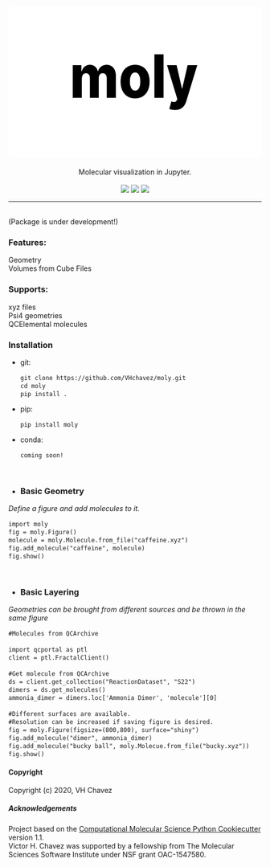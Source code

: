 <p align="center">
<br>
<img src="media/title.png" alt="moly" height=300> <br><br>
Molecular visualization in Jupyter.<br><br>
<a href="https://github.com/vhchavez/moly/actions?query=workflow%3ACI"><img src="https://github.com/vhchavez/moly/workflows/CI/badge.svg?branch=master" /></a>      
<a href="https://lgtm.com/projects/g/VHchavez/moly/context:python"><img src="https://img.shields.io/lgtm/grade/python/g/VHchavez/moly.svg?logo=lgtm&logoWidth=18" /></a>  
<a href="https://opensource.org/licenses/BSD-3-Clause"><img src="https://img.shields.io/badge/License-BSD%203--Clause-blue.svg" /></a>
<br>
</p>

---

<br>
(Package is under development!)


### Features:  
Geometry  
Volumes from Cube Files    

### Supports:
xyz files  
Psi4 geometries  
QCElemental molecules  

### Installation 
* git:
    ```
    git clone https://github.com/VHchavez/moly.git
    cd moly
    pip install .
     ```
* pip:
    ```
    pip install moly
     ```
* conda:
    ```
    coming soon!
    ```
      
<br>

 
* ### Basic Geometry
*Define a figure and add molecules to it.*
 
 ```
 import moly
 fig = moly.Figure()
 molecule = moly.Molecule.from_file("caffeine.xyz")
 fig.add_molecule("caffeine", molecule)
 fig.show()
 ```
 
<br>
  
* ### Basic Layering
*Geometries can be brought from different sources and be thrown in the same figure*
 ```
#Molecules from QCArchive

import qcportal as ptl
client = ptl.FractalClient()

#Get molecule from QCArchive
ds = client.get_collection("ReactionDataset", "S22")
dimers = ds.get_molecules()
ammonia_dimer = dimers.loc['Ammonia Dimer', 'molecule'][0]

#Different surfaces are available. 
#Resolution can be increased if saving figure is desired. 
fig = moly.Figure(figsize=(800,800), surface="shiny")
fig.add_molecule("dimer", ammonia_dimer)
fig.add_molecule("bucky ball", moly.Molecue.from_file("bucky.xyz"))
fig.show()
 ```

 

#### Copyright
Copyright (c) 2020, VH Chavez


##### Acknowledgements
Project based on the 
[Computational Molecular Science Python Cookiecutter](https://github.com/molssi/cookiecutter-cms) version 1.1.  
Victor H. Chavez was supported by a fellowship from The Molecular Sciences Software Institute under NSF grant OAC-1547580.  

